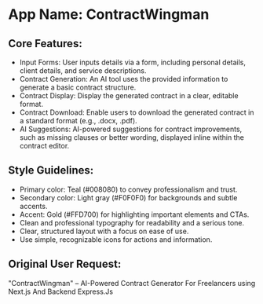 # **App Name**: ContractWingman

## Core Features:

- Input Forms: User inputs details via a form, including personal details, client details, and service descriptions.
- Contract Generation: An AI tool uses the provided information to generate a basic contract structure.
- Contract Display: Display the generated contract in a clear, editable format.
- Contract Download: Enable users to download the generated contract in a standard format (e.g., .docx, .pdf).
- AI Suggestions: AI-powered suggestions for contract improvements, such as missing clauses or better wording, displayed inline within the contract editor.

## Style Guidelines:

- Primary color: Teal (#008080) to convey professionalism and trust.
- Secondary color: Light gray (#F0F0F0) for backgrounds and subtle accents.
- Accent: Gold (#FFD700) for highlighting important elements and CTAs.
- Clean and professional typography for readability and a serious tone.
- Clear, structured layout with a focus on ease of use.
- Use simple, recognizable icons for actions and information.

## Original User Request:
"ContractWingman" – AI-Powered Contract Generator For Freelancers using Next.js And Backend Express.Js
  
